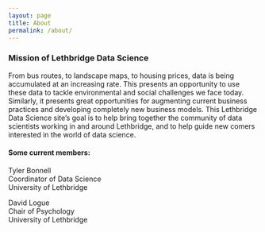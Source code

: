```yaml
---
layout: page
title: About
permalink: /about/
---
```


### Mission of Lethbridge Data Science
From bus routes, to landscape maps, to housing prices, data is being accumulated at an increasing rate. This presents an opportunity to use these data to tackle environmental and social challenges we face today. Similarly, it presents great opportunities for augmenting current business practices and developing completely new business models. This Lethbridge Data Science site’s goal is to help bring together the community of data scientists working in and around Lethbridge, and to help guide new comers interested in the world of data science. 
  
  
#### Some current members:

Tyler Bonnell  
Coordinator of Data Science   
University of Lethbridge

David Logue  
Chair of Psychology   
University of Lethbridge  

